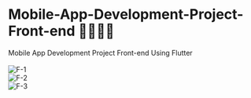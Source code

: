 # Mobile-App-Development-Project-Front-end 🔰📲👩‍🎓
Mobile App Development Project Front-end Using Flutter
<br><br>
![F-1](https://github.com/SE-LAPS/Mobile-App-Development-Project-Front-end/assets/87580847/a819aa44-8885-4e87-91b8-603852c1418b)
<br>
![F-2](https://github.com/SE-LAPS/Mobile-App-Development-Project-Front-end/assets/87580847/17d85235-9f25-43f7-a1ec-fe1d994c6bcc)
<br>
![F-3](https://github.com/SE-LAPS/Mobile-App-Development-Project-Front-end/assets/87580847/ba2f5e1a-3444-4776-8c4e-b335e307ed02)
